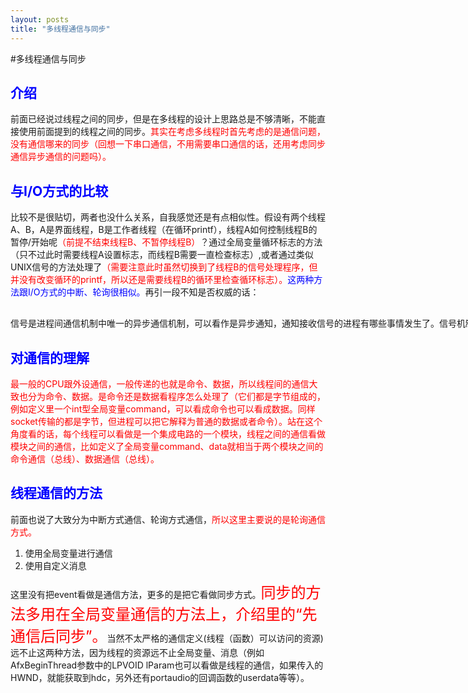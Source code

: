 ```yaml
---
layout: posts
title: "多线程通信与同步"
---
```


#多线程通信与同步
## <font color="blue">介绍</font>
前面已经说过线程之间的同步，但是在多线程的设计上思路总是不够清晰，不能直接使用前面提到的线程之间的同步。<font color="red">其实在考虑多线程时首先考虑的是通信问题，没有通信哪来的同步（回想一下串口通信，不用需要串口通信的话，还用考虑同步通信异步通信的问题吗）。</font>
## <font color="blue">与I/O方式的比较</font>
比较不是很贴切，两者也没什么关系，自我感觉还是有点相似性。假设有两个线程A、B，A是界面线程，B是工作者线程（在循环printf），线程A如何控制线程B的暂停/开始呢<font color="red">（前提不结束线程B、不暂停线程B）</font>？通过全局变量循环标志的方法（只不过此时需要线程A设置标志，而线程B需要一直检查标志）,或者通过类似UNIX信号的方法处理了<font color="red">（需要注意此时虽然切换到了线程B的信号处理程序，但并没有改变循环的printf，所以还是需要线程B的循环里检查循环标志）。</font><font color="blue">这两种方法跟I/O方式的中断、轮询很相似。</font>再引一段不知是否权威的话：
<xmp class="my_xmp_class">
信号是进程间通信机制中唯一的异步通信机制，可以看作是异步通知，通知接收信号的进程有哪些事情发生了。信号机制经过POSIX实时扩展后，功能更加强大，除了基本通知功能外，还可以传递附加信息。
</xmp>
## <font color="blue">对通信的理解</font>
<font color="red">最一般的CPU跟外设通信，一般传递的也就是命令、数据，所以线程间的通信大致也分为命令、数据。是命令还是数据看程序怎么处理了（它们都是字节组成的，例如定义里一个int型全局变量command，可以看成命令也可以看成数据。同样socket传输的都是字节，但进程可以把它解释为普通的数据或者命令）。站在这个角度看的话，每个线程可以看做是一个集成电路的一个模块，线程之间的通信看做模块之间的通信，比如定义了全局变量command、data就相当于两个模块之间的命令通信（总线）、数据通信（总线）。</font>
## <font color="blue">线程通信的方法</font>
前面也说了大致分为中断方式通信、轮询方式通信，<font color="red">所以这里主要说的是轮询通信方式。</font>

1. 使用全局变量进行通信
2. 使用自定义消息

这里没有把event看做是通信方法，更多的是把它看做同步方式。<font color="red" size="5">同步的方法多用在全局变量通信的方法上，介绍里的“先通信后同步”。</font>当然不太严格的通信定义(线程（函数）可以访问的资源)远不止这两种方法，因为线程的资源远不止全局变量、消息（例如AfxBeginThread参数中的LPVOID lParam也可以看做是线程的通信，如果传入的HWND，就能获取到hdc，另外还有portaudio的回调函数的userdata等等）。